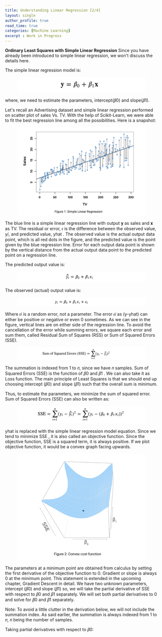 ```yaml
---
title: Understanding Linear Regression [2/4]
layout: single
author_profile: true
read_time: true
categories: [Machine Learning]
excerpt : Work in Progress
---
```


__Ordinary Least Squares with Simple Linear Regression__
Since you have already been introduced to simple linear regression, we won't discuss the details here.

The simple linear regression model is:

<figure>
	<img src="/images/7_1.png">
	<figcaption></figcaption>
</figure>

where, we need to estimate the parameters, intercept(𝛽0) and slope(𝛽1).

Let's recall an Advertising dataset and simple linear regression performed on scatter plot of sales Vs. TV. With the help of Scikit-Learn, we were able to fit the best regression line among all the possibilities. Here is a snapshot:

<figure>
	<img src="/images/7_2.png">
	<figcaption></figcaption>
</figure>

The blue line is a simple linear regression line with output 𝐲 as sales and 𝐱 as TV. The residual or error, 𝜖 is the difference between the observed value, y𝑖, and predicted value, yhat . The observed value is the actual output data point, which is all red dots in the figure, and the predicted value is the point given by the blue regression line. Error for each output data point is shown by the vertical distance from the actual output data point to the predicted point on a regression line.

The predicted output value is:

<figure>
	<img src="/images/7_3.png">
	<figcaption></figcaption>
</figure>

The observed (actual) output value is:

<figure>
	<img src="/images/7_4.png">
	<figcaption></figcaption>
</figure>

Where  𝜖𝑖  is a random error, not a parameter. The error 𝜖𝑖 as (y-yhat) can either be positive or negative or even 0 sometimes. As we can see in the figure, vertical lines are on either side of the regression line. To avoid the cancellation of the error while summing errors, we square each error and sum them, called Residual Sum of Squares (RSS) or Sum of Squared Errors (SSE).

<figure>
	<img src="/images/7_5.png">
	<figcaption></figcaption>
</figure>

The summation is indexed from  1 to 𝑛, since we have 𝑛 samples. Sum of Squared Errors (SSE) is the function of  𝛽0 and 𝛽1 . We can also take it as Loss function. The main principle of Least Squares is that we should end up choosing intercept (𝛽0) and slope (𝛽1) such that the overall sum is minimum.

Thus, to estimate the parameters, we minimize the sum of squared error. Sum of Squared Errors (SSE) can also be written as:

<figure>
	<img src="/images/7_6.png">
	<figcaption></figcaption>
</figure>

yhat  is replaced with the simple linear regression model equation. Since we tend to minimize  SSE , it is also called an objective function. Since the objective function,  SSE  is a squared term, it is always positive. If we plot objective function, it would be a convex graph facing upwards.

<figure>
	<img src="/images/7_7.png">
	<figcaption></figcaption>
</figure>

The parameters at a minimum point are obtained from calculus by setting the first derivative of the objective function to 0. Gradient or slope is always 0 at the minimum point. This statement is extended in the upcoming chapter, Gradient Descent in detail. We have two unknown parameters, intercept (𝛽0) and slope (𝛽1) so, we will take the partial derivative of SSE with respect to  𝛽0  and  𝛽1  separately. We will set both partial derivatives to 0 and solve for 𝛽0 and 𝛽1 separately.

Note: To avoid a little clutter in the derivation below, we will not include the summation index. As said earlier, the summation is always indexed from 1 to 𝑛, 𝑛 being the number of samples.

Taking partial derivatives with respect to  𝛽0:

